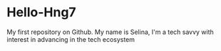 # Hello-Hng7
My first repository on Github. 
My name is Selina, I'm a tech savvy with 
interest in advancing in the tech ecosystem 
